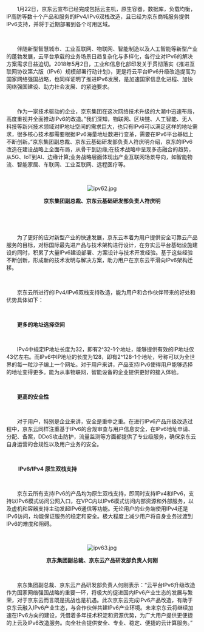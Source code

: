 <p style="text-indent: 2em;">1月22日，京东云宣布已经完成包括云主机，原生容器，数据库，负载均衡，IP高防等数十个产品和服务的IPv4/IPv6双栈改造，且已经为京东商城服务提供IPv6支持，并将于近期部署到各个可用区域。</p>
<p style="text-indent: 2em;"><br/></p>
<p style="text-indent: 2em;">伴随新型智慧城市、工业互联网、物联网、智能制造以及人工智能等新型产业的蓬勃发展，云平台承载的业务场景日趋复杂化与多样化，各行业对IPv6的解决方案需求日益迫切。2018年5月2日，工业和信息化部印发关于贯彻落实《推进互联网协议第六版（IPv6）规模部署行动计划》，更是将云平台IPv6升级改造提高为国家网络强国战略，也同样证明了推进IPv6发展，是加速国家信息化进程、加快网络强国建设、助力社会发展、的紧迫要求。</p>
<p style="text-indent: 2em;"><br/></p>
<p style="text-indent: 2em;">作为一家技术驱动的企业，京东集团在这次网络技术升级的大潮中迅速布局，高度重视并全面推动IPv6的改造。”我们深知，物联网、区块链、人工智能、无人科技等新兴技术领域对IP地址空间的需求巨大，也只有IPv6可以满足这样的地址需求，很多核心技术都需要根据IPv6海量地址数进行变革，需要在IPv6平台基础上不断创新。”京东集团副总裁、京东云基础研发部负责人符庆明介绍，京东的IPv6改造在建设战略上全面布局，从骨干到边缘;在技术战略中呈现多态融合的趋势，从5G、IoT到AI、边缘计算;业务战略层面体现出产业互联网场景导向，如智能物流、智能家居、车联网、工业互联网、远程医疗等。</p>
<p style="text-indent: 2em;"><br/></p>
<p style="text-align: center; text-indent: 0em;"><img src="//img1.jcloudcs.com/cms/1547d9a0-0ee1-40d3-9ff0-d9a27718a14d20190122153533.jpg" title="" alt="ipv62.jpg"/><br/></p>
<p style="text-align: center;"><strong>京东集团副总裁、京东云基础研发部负责人符庆明</strong></p>
<p><strong><br/></strong></p>
<p><br/></p>
<p style="text-indent: 2em;">为了更好的应对新型产业的快速发展，京东云本着为用户提供安全可靠云产品服务的目标，对标国际最先进产品与技术架构进行设计，在夯实云平台基础设施建设的同时，积累了大量IPv6建设部署、方案设计与技术开发经验。基于这些经验不断创新，形成新的技术发明与解决方案，助力用户在京东云平滑向IPv6架构迁移。</p>
<p style="text-indent: 2em;"><br/></p>
<p style="text-indent: 2em;">京东云所进行的IPv4/IPv6双栈支持改造，能为用户和合作伙伴带来的好处和优势具体如下：</p>
<p style="text-indent: 2em;"><br/></p>
<p style="text-indent: 2em;"><span style="font-family:Wingdings"><span style="font:9px &#39;Times New Roman&#39;"></span></span><strong>更多的地址选择空间</strong></p>
<p style="text-indent: 2em;"><br/></p>
<p style="text-indent: 2em;">IPv4中规定IP地址长度为32，即有2^32-1个地址，能够提供有效的IP地址仅43亿左右。而IPv6中IP地址的长度为128，即有2^128-1个地址，号称可以为全世界的每一粒沙子编上一个网址。对于用户来讲，产品支持IPv6使得用户能够选择的地址变得更多。能为从事物联网，智能设备的企业提供更好的接入体验。</p>
<p style="text-indent: 2em;"><br/></p>
<p style="text-indent: 2em;"><strong>更高的安全性</strong></p>
<p style="text-indent: 2em;"><br/></p>
<p style="text-indent: 2em;">对于用户，特别是企业来讲，安全是重中之重。在进行IPv6产品升级改造过程中，京东云同样注重基于IPv6的合规审查与用户信息安全，在IPv6地址申请、分配、备案，DDoS攻击防护，流量监测等方面都提供了专业级服务，确保京东云自身运营的合规性以及用户业务的安全。</p>
<p style="text-indent: 2em;"><br/></p>
<p style="text-indent: 2em;"><strong>&nbsp;IPv6/IPv4&nbsp;原生双栈支持</strong></p>
<p style="text-indent: 2em;"><br/></p>
<p style="text-indent: 2em;">京东云所有支持IPv6的产品均为原生双栈支持，即同时支持IPv4和IPv6，支持以IPv6模式访问公网入口，在VPC内以IPv6模式访问内部资源和外部服务，以及虚机和容器支持主动发起IPv6通信等功能。无论用户的业务端使用IPv4还是IPv6访问，均能保证服务的稳定和安全。极大程度上减少用户将自身业务过渡到IPv6的难度和阻碍。</p>
<p style="text-indent: 2em;"><br/></p>
<p style="text-align: center; text-indent: 0em;"><img src="//img1.jcloudcs.com/cms/76ee938a-93bc-4d99-939e-82bb945db6ca20190122153811.jpg" title="" alt="ipv63.jpg"/><br/></p>
<p style="text-align: center;"><strong>京东集团副总裁、京东云产品研发部负责人何刚</strong></p>
<p><strong><br/></strong></p>
<p style="text-indent: 2em;">京东集团副总裁、京东云产品研发部负责人何刚表示：“云平台IPv6升级改造作为国家网络强国战略的重要一环，将极大的促进国内IPv6产业生态的发展与繁荣，对于京东云而言既是挑战也是机遇。此次京东云完成IPv6产品改造，有助于京东云融入IPv6产业生态，与合作伙伴共建IPv6产业环境。未来京东云将继续加速在IPv6方向的建设，凭借着多年技术积淀和资源优势，为广大用户提供更便捷的上云及IPv6改造服务。向全社会提供安全、专业、稳定、便捷的云计算服务。”</p>
